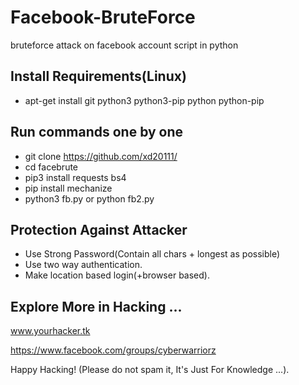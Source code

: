# Facebook-BruteForce
bruteforce attack on facebook account script in python

## Install Requirements(Linux)
* apt-get install git python3 python3-pip python python-pip

## Run commands one by one
* git clone https://github.com/xd20111/
* cd facebrute
* pip3 install requests bs4
* pip install mechanize
* python3 fb.py or python fb2.py


## Protection Against Attacker
* Use Strong Password(Contain all chars + longest as possible)
* Use two way authentication.
* Make location based login(+browser based).

## Explore More in Hacking ...

www.yourhacker.tk

https://www.facebook.com/groups/cyberwarriorz

Happy Hacking! (Please do not spam it, It's Just For Knowledge ...).


